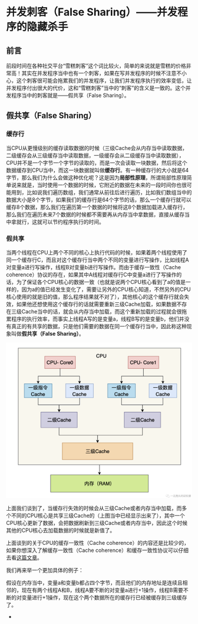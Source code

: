 # 并发刺客（False Sharing）——并发程序的隐藏杀手

## 前言

前段时间在各种社交平台“雪糕刺客”这个词比较火，简单的来说就是雪糕的价格非常高！其实在并发程序当中也有一个刺客，如果在写并发程序的时候不注意不小心，这个刺客很可能会拖累我们的并发程序，让我们并发程序执行的效率变低，让并发程序付出很大的代价，这和“雪糕刺客”当中的“刺客”的含义是一致的。这个并发程序当中的刺客就是——假共享（False Sharing）。

## 假共享（False Sharing）

### 缓存行

当CPU从更慢级别的缓存读取数据的时候（三级Cache会从内存当中读取数据，二级缓存会从三级缓存当中读取数据，一级缓存会从二级缓存当中读取数据），CPU并不是一个字节一个字节的读取的，而是一次会读取一块数据，然后将这个数据缓存到CPU当中，而这一块数据就叫做**缓存行**。有一种缓存行的大小就是64字节，那么我们为什么会做这种优化呢？这是因为**局部性原理**，所谓局部性原理简单说来就是，当时使用一个数据的时候，它附近的数据在未来的一段时间你也很可能用到，比如说我们遍历数组，我们通常从前往后进行遍历，比如我们数组当中的数据大小是8个字节，如果我们的缓存行是64个字节的话，那么一个缓存行就可以缓存8个数据，那么我们在遍历第一个数据的时候将这8个数据加载进入缓存行，那么我们在遍历未来7个数据的时候都不需要再从内存当中拿数据，直接从缓存当中拿就行，这就可以节约程序执行的时间。

### 假共享

当两个线程在CPU上两个不同的核心上执行代码的时候，如果着两个线程使用了同一个缓存行C，而且对这个缓存行当中两个不同的变量进行写操作，比如线程A对变量a进行写操作，线程B对变量b进行写操作。而由于缓存一致性（Cache coherence）协议的存在，如果其中A线程对缓存行C中变量a进行了写操作的话，为了保证各个CPU核心的数据一致（也就是说两个CPU核心看到了a的值是一样的，因为a的值已经发生变化了，需要让另外的CPU核心知道，不然另外的CPU核心使用的就是旧的值，那么程序结果就不对了），其他核心的这个缓存行就会失效，如果他还想使用这个缓存行的话就需要重新三级Cache加载，如果数据不存在三级Cache当中的话，就会从内存当中加载，而这个重新加载的过程就会很拖累程序的执行效率，而事实上线程A写的是变量a，线程B写的是变量b，他们并没有真正的有共享的数据，只是他们需要的数据在同一个缓存行当中，因此称这种现象叫做**假共享（False Sharing）**。

<img src="../../images/concurrency/35.png" alt="35" style="zoom:80%;" />

上面我们谈到了，当缓存行失效的时候会从三级Cache或者内存当中加载，而多个不同的CPU核心是共享三级Cache的（上图当中已经显示出来了），其中一个CPU核心更新了数据，会把数据刷新到三级Cache或者内存当中，因此这个时候其他的CPU核心去加载数据的时候就是新值了。

上面谈到的关于CPU的缓存一致性（Cache coherence）的内容还是比较少的，如果你想深入了解缓存一致性（Cache coherence）和缓存一致性协议可以仔细去看[这篇文章](https://mp.weixin.qq.com/s?__biz=Mzg3ODgyNDgwNg==&mid=2247486127&idx=1&sn=29d6079f6f26bd82633ec611feb3da85&chksm=cf0c96a6f87b1fb006e2f108879a0066aeb14e4bf5a4a9e2a83057a084dd2dfa2c257a813399&token=302443384&lang=zh_CN#rd)。

我们再来举一个更加具体的例子：

假设在内存当中，变量a和变量b都占四个字节，而且他们的内存地址是连续且相邻的，现在有两个线程A和B，线程A要不断的对变量a进行+1操作，线程B需要不断的对变量进行+1操作，现在这个两个数据所在的缓存行已经被缓存到三级缓存了。

- 
